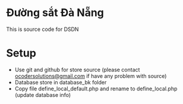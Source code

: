 # Đường sắt Đà Nẵng
This is source code for DSDN

# Setup
- Use git and github for store source (please contact ocodersolutions@gmail.com if have any problem with source)
- Database store in database_bk folder
- Copy file define_local_default.php and rename to define_local.php (update database info)
